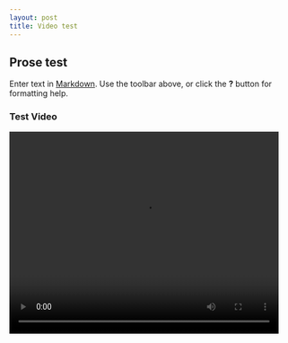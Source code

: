 ```yaml
---
layout: post
title: Video test
---
```


## Prose test

Enter text in [Markdown](http://daringfireball.net/projects/markdown/). Use the toolbar above, or click the **?** button for formatting help. 

### Test Video
<video width="480" height="360" controls>
  <source src="{{ site.baseurl }}/public/videos/ce_letal_bi.mp4" type="video/mp4">
  Your browser does not support the video tag or mp4 videos.
</video>

